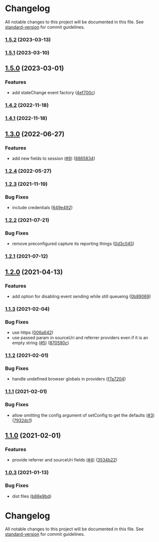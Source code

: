 # Changelog

All notable changes to this project will be documented in this file. See [standard-version](https://github.com/conventional-changelog/standard-version) for commit guidelines.

### [1.5.2](https://github.com///compare/v1.5.1...v1.5.2) (2023-03-13)

### [1.5.1](https://github.com///compare/v1.3.0...v1.5.1) (2023-03-10)

## [1.5.0](https://github.com///compare/v1.3.0...v1.5.0) (2023-03-01)


### Features

* add stateChange event factory ([4ef700c](https://github.com///commit/4ef700c1baed50a0766083d4c14717de4ae90e08))

### [1.4.2](https://github.com///compare/v1.4.1...v1.4.2) (2022-11-18)

### [1.4.1](https://github.com///compare/v1.3.0...v1.4.1) (2022-11-18)

## [1.3.0](https://github.com///compare/v1.2.3...v1.3.0) (2022-06-27)


### Features

* add new fields to session ([#8](https://github.com//undefined/issues/8)) ([8865834](https://github.com///commit/886583448e72a58d902dff50a19262d009bd0e60))

### [1.2.4](https://github.com///compare/v1.2.3...v1.2.4) (2022-05-27)

### [1.2.3](https://github.com///compare/v1.2.2...v1.2.3) (2021-11-19)


### Bug Fixes

* include credentials ([649e492](https://github.com///commit/649e4928646d54e8cd6d63520133e9860295e812))

### [1.2.2](https://github.com///compare/v1.2.1...v1.2.2) (2021-07-21)


### Bug Fixes

* remove preconfigured capture its reporting things ([0d3c045](https://github.com///commit/0d3c045cb603a30e768f77501e67245f039bed59))

### [1.2.1](https://github.com///compare/v1.2.0...v1.2.1) (2021-07-12)

## [1.2.0](https://github.com///compare/v1.1.3...v1.2.0) (2021-04-13)


### Features

* add option for disabling event sending while still queueing ([0b89069](https://github.com///commit/0b890698abeb4e0c947b487c9578006be4d97d6d))

### [1.1.3](https://github.com///compare/v1.1.2...v1.1.3) (2021-02-04)


### Bug Fixes

* use https ([006a642](https://github.com///commit/006a642c4d88edd57723011907d9281fb1d5cd18))
* use passed param in sourceUri and referrer providers even if it is an empty string ([#5](https://github.com//undefined/issues/5)) ([870590c](https://github.com///commit/870590c3343f26daf179f1659abaf5bad3f3067c))

### [1.1.2](https://github.com///compare/v1.1.1...v1.1.2) (2021-02-01)


### Bug Fixes

* handle undefined browser globals in providers ([f7a7204](https://github.com///commit/f7a720458bc35988b96983de2e1db5afc91ad7ab))

### [1.1.1](https://github.com///compare/v1.1.0...v1.1.1) (2021-02-01)


### Bug Fixes

* allow omitting the config argument of setConfig to get the defaults ([#3](https://github.com//undefined/issues/3)) ([7932dc1](https://github.com///commit/7932dc1ce47a65ad1fc04293f6498b4b7ecd658d))

## [1.1.0](https://github.com///compare/v1.0.3...v1.1.0) (2021-02-01)


### Features

* provide referrer and sourceUri fields ([#4](https://github.com//undefined/issues/4)) ([3534b22](https://github.com///commit/3534b22ea34edef444ff422a154e13dc24dd5e7d))

### [1.0.3](https://github.com///compare/v1.0.2...v1.0.3) (2021-01-13)


### Bug Fixes

* dist files ([b88e9bd](https://github.com///commit/b88e9bd12d8b7bd50e4c217d646990111c426d5a))

# Changelog

All notable changes to this project will be documented in this file. See [standard-version](https://github.com/conventional-changelog/standard-version) for commit guidelines.
